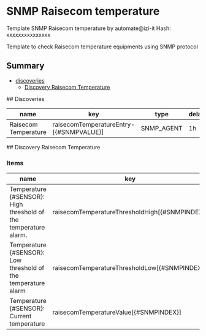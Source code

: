 # SNMP Raisecom temperature
Template SNMP Raisecom temperature by automate@izi-it
Hash: xxxxxxxxxxxxxxx

Template to check Raisecom temperature equipments using SNMP protocol
## Summary
* [discoveries](#discoveries)
  * [Discovery Raisecom Temperature ](#discovery_raisecom_temperature
)
<a name="discoveries" />
## Discoveries

| name | key | type | delay |
| ------------- |------------- |------------- |------------- |
| Raisecom Temperature | raisecomTemperatureEntry-[{#SNMPVALUE}] | SNMP_AGENT | 1h |

<a name="discovery_raisecom_temperature" />
## Discovery Raisecom Temperature

### Items

| name | key | type |
| ------------- |------------- |------------- |
| Temperature {#SENSOR}: High threshold of the temperature alarm. | raisecomTemperatureThresholdHigh[{#SNMPINDEX}] | SNMP_AGENT |
| Temperature {#SENSOR}: Low threshold of the temperature alarm | raisecomTemperatureThresholdLow[{#SNMPINDEX}] | SNMP_AGENT |
| Temperature {#SENSOR}: Current temperature | raisecomTemperatureValue[{#SNMPINDEX}] | SNMP_AGENT |
